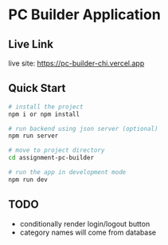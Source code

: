 # PC Builder Application

## Live Link

live site: <https://pc-builder-chi.vercel.app>

## Quick Start

```bash
# install the project
npm i or npm install

# run backend using json server (optional)
npm run server

# move to project directory
cd assignment-pc-builder

# run the app in development mode
npm run dev
```

## TODO

- conditionally render login/logout button
- category names will come from database
